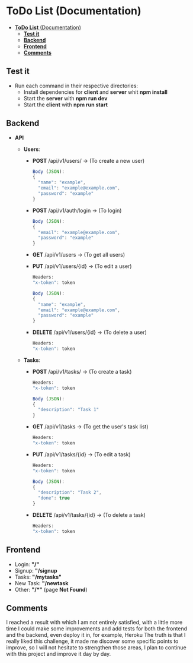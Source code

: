 # __ToDo List__ (Documentation)

- [__ToDo List__ (Documentation)](#todo-list-documentation)
  - [__Test it__](#test-it)
  - [__Backend__](#backend)
  - [__Frontend__](#frontend)
  - [__Comments__](#comments)

## __Test it__
- Run each command in their respective directories:
  - Install dependencies for __client__ and __server__ whit __npm install__
  - Start the __server__ with __npm run dev__
  - Start the __client__ with __npm run start__
## __Backend__
- __API__
  - __Users__:
    - __POST__ /api/v1/users/ -> (To create a new user)
      ```javascript
      Body (JSON):
      {
        "name": "example",
        "email": "example@example.com",
        "password": "example"
      }
      ```

    - __POST__ /api/v1/auth/login -> (To login)
      ```javascript
      Body (JSON):
      {
        "email": "example@example.com",
        "password": "example"
      }

    - __GET__ /api/v1/users -> (To get all users)
    
    - __PUT__ /api/v1/users/{id} -> (To edit a user)
      ```javascript
      Headers:
      "x-token": token

      Body (JSON):
      {
        "name": "example",
        "email": "example@example.com",
        "password": "example"
      }
      ```

    - __DELETE__ /api/v1/users/{id} -> (To delete a user)
      ```javascript
      Headers:
      "x-token": token
      ```
  
  - __Tasks__:
    - __POST__ /api/v1/tasks/ -> (To create a task)
      ```javascript
      Headers:
      "x-token": token

      Body (JSON):
      {
        "description": "Task 1"
      }
      ```

    - __GET__ /api/v1/tasks -> (To get the user's task list)
      ```javascript
      Headers:
      "x-token": token
      ````
    
    - __PUT__ /api/v1/tasks/{id} -> (To edit a task)
      ```javascript
      Headers:
      "x-token": token

      Body (JSON):
      {
        "description": "Task 2",
        "done": true
      }
      ```

    - __DELETE__ /api/v1/tasks/{id} -> (To delete a task)
      ```javascript
      Headers:
      "x-token": token
      ```

## __Frontend__
- Login: __"/"__
- Signup: __"/signup__
- Tasks: __"/mytasks"__
- New Task: __"/newtask__
- Other: __"/*"__ (page __Not Found__)

## __Comments__
I reached a result with which I am not entirely satisfied, with a little more time I could make some improvements and add tests for both the frontend and the backend, even deploy it in, for example, Heroku
The truth is that I really liked this challenge, it made me discover some specific points to improve, so I will not hesitate to strengthen those areas, I plan to continue with this project and improve it day by day.

